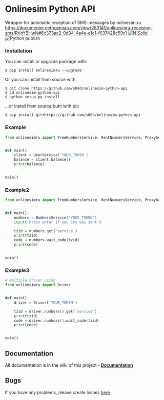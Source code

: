 # Onlinesim Python API

Wrapper for automatic reception of SMS-messages by onlinesim.ru
https://documenter.getpostman.com/view/283141/onlinesimru-receiving-sms/RVnYBHwN#6c373ac2-0d34-4a4e-a1c1-f037428c59c1
[![N|Solid](https://img.shields.io/pypi/pyversions/onlinesimru.svg)](https://pypi.python.org/pypi/onlinesimru)
![Python publish](https://github.com/s00d/onlinesim-python-api/workflows/Python%20publish/badge.svg)

### Installation
You can install or upgrade package with:
```
$ pip install onlinesimru --upgrade
```
Or you can install from source with:
```
$ git clone https://github.com/s00d/onlinesim-python-api
$ cd onlinesim-python-api
$ python setup.py install
```
...or install from source buth with pip
```
$ pip install git+https://github.com/s00d/onlinesim-python-api
```
### Example

```python
from onlinesimru import FreeNumbersService, RentNumbersService, ProxyService, UserService, NumbersService


def main():
    client = UserService('YOUR_TOKEN')
    balance = client.balance()
    print(balance)


main()
```

### Example2

```python
from onlinesimru import FreeNumbersService, RentNumbersService, ProxyService, UserService, NumbersService


def main():
    numbers = NumbersService('YOUR_TOKEN')
    input('Press enter if you sms was sent')

    tzid = numbers.get('service')
    print(tzid)
    code = numbers.wait_code(tzid)
    print(code)


main()
```

### Example3

```python
# multiple driver using
from onlinesimru import Driver


def main():
    driver = Driver('YOUR_TOKEN')

    tzid = driver.numbers().get('service')
    print(tzid)
    code = driver.numbers().wait_code(tzid)
    print(code)


main()
```

## Documentation

All documentation is in the wiki of this project - **[Documentation](https://github.com/s00d/onlinesim-python-api/wiki)**

## Bugs

If you have any problems, please create Issues [here](https://github.com/s00d/onlinesim-python-api/issues)  
